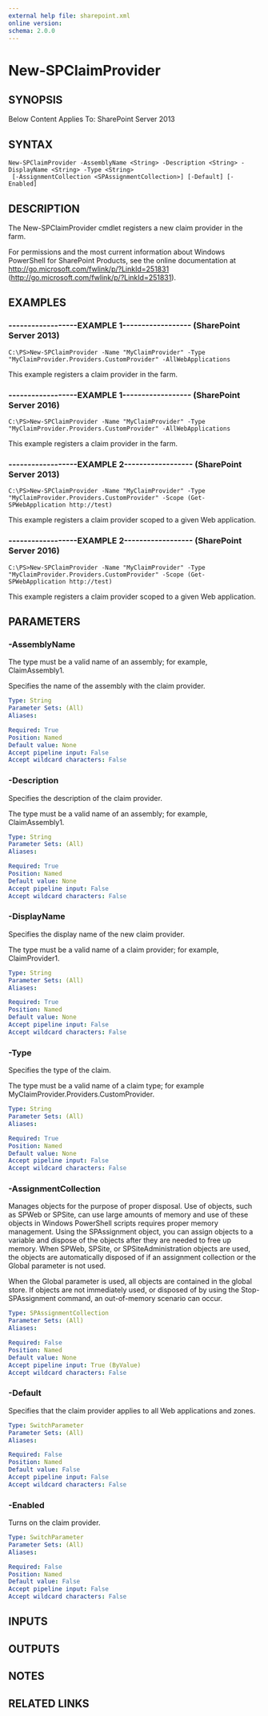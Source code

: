 ```yaml
---
external help file: sharepoint.xml
online version: 
schema: 2.0.0
---
```


# New-SPClaimProvider

## SYNOPSIS
Below Content Applies To: SharePoint Server 2013

## SYNTAX

```
New-SPClaimProvider -AssemblyName <String> -Description <String> -DisplayName <String> -Type <String>
 [-AssignmentCollection <SPAssignmentCollection>] [-Default] [-Enabled]
```

## DESCRIPTION
The New-SPClaimProvider cmdlet registers a new claim provider in the farm.

For permissions and the most current information about Windows PowerShell for SharePoint Products, see the online documentation at http://go.microsoft.com/fwlink/p/?LinkId=251831 (http://go.microsoft.com/fwlink/p/?LinkId=251831).

## EXAMPLES

### ------------------EXAMPLE 1------------------ (SharePoint Server 2013)
```
C:\PS>New-SPClaimProvider -Name "MyClaimProvider" -Type "MyClaimProvider.Providers.CustomProvider" -AllWebApplications
```

This example registers a claim provider in the farm.

### ------------------EXAMPLE 1------------------ (SharePoint Server 2016)
```
C:\PS>New-SPClaimProvider -Name "MyClaimProvider" -Type "MyClaimProvider.Providers.CustomProvider" -AllWebApplications
```

This example registers a claim provider in the farm.

### ------------------EXAMPLE 2------------------ (SharePoint Server 2013)
```
C:\PS>New-SPClaimProvider -Name "MyClaimProvider" -Type "MyClaimProvider.Providers.CustomProvider" -Scope (Get-SPWebApplication http://test)
```

This example registers a claim provider scoped to a given Web application.

### ------------------EXAMPLE 2------------------ (SharePoint Server 2016)
```
C:\PS>New-SPClaimProvider -Name "MyClaimProvider" -Type "MyClaimProvider.Providers.CustomProvider" -Scope (Get-SPWebApplication http://test)
```

This example registers a claim provider scoped to a given Web application.

## PARAMETERS

### -AssemblyName
The type must be a valid name of an assembly; for example, ClaimAssembly1.

Specifies the name of the assembly with the claim provider.

```yaml
Type: String
Parameter Sets: (All)
Aliases: 

Required: True
Position: Named
Default value: None
Accept pipeline input: False
Accept wildcard characters: False
```

### -Description
Specifies the description of the claim provider.

The type must be a valid name of an assembly; for example, ClaimAssembly1.

```yaml
Type: String
Parameter Sets: (All)
Aliases: 

Required: True
Position: Named
Default value: None
Accept pipeline input: False
Accept wildcard characters: False
```

### -DisplayName
Specifies the display name of the new claim provider.

The type must be a valid name of a claim provider; for example, ClaimProvider1.

```yaml
Type: String
Parameter Sets: (All)
Aliases: 

Required: True
Position: Named
Default value: None
Accept pipeline input: False
Accept wildcard characters: False
```

### -Type
Specifies the type of the claim.

The type must be a valid name of a claim type; for example MyClaimProvider.Providers.CustomProvider.

```yaml
Type: String
Parameter Sets: (All)
Aliases: 

Required: True
Position: Named
Default value: None
Accept pipeline input: False
Accept wildcard characters: False
```

### -AssignmentCollection
Manages objects for the purpose of proper disposal.
Use of objects, such as SPWeb or SPSite, can use large amounts of memory and use of these objects in Windows PowerShell scripts requires proper memory management.
Using the SPAssignment object, you can assign objects to a variable and dispose of the objects after they are needed to free up memory.
When SPWeb, SPSite, or SPSiteAdministration objects are used, the objects are automatically disposed of if an assignment collection or the Global parameter is not used.

When the Global parameter is used, all objects are contained in the global store.
If objects are not immediately used, or disposed of by using the Stop-SPAssignment command, an out-of-memory scenario can occur.

```yaml
Type: SPAssignmentCollection
Parameter Sets: (All)
Aliases: 

Required: False
Position: Named
Default value: None
Accept pipeline input: True (ByValue)
Accept wildcard characters: False
```

### -Default
Specifies that the claim provider applies to all Web applications and zones.

```yaml
Type: SwitchParameter
Parameter Sets: (All)
Aliases: 

Required: False
Position: Named
Default value: False
Accept pipeline input: False
Accept wildcard characters: False
```

### -Enabled
Turns on the claim provider.

```yaml
Type: SwitchParameter
Parameter Sets: (All)
Aliases: 

Required: False
Position: Named
Default value: False
Accept pipeline input: False
Accept wildcard characters: False
```

## INPUTS

## OUTPUTS

## NOTES

## RELATED LINKS

